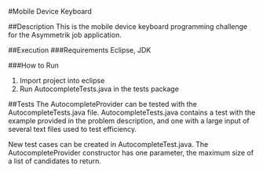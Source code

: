 #Mobile Device Keyboard

##Description
This is the mobile device keyboard programming challenge for the Asymmetrik job application. 

##Execution
###Requirements
Eclipse, JDK

###How to Run
1) Import project into eclipse
2) Run AutocompleteTests.java in the tests package

##Tests
The AutocompleteProvider can be tested with the AutocompleteTests.java file. AutocompleteTests.java contains a test with the example provided in the problem description, and one with a large input of several text files used to test efficiency.

New test cases can be created in AutocompleteTest.java. The AutocompleteProvider constructor has one parameter, the maximum size of a list of candidates to return. 

